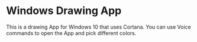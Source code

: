 # Windows Drawing App

This is a drawing App for Windows 10 that uses Cortana. You can use Voice commands to open the App and pick different colors.
